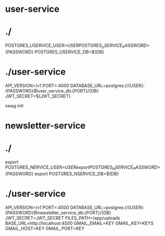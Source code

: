 

# user-service
# ./
POSTGRES_USERVICE_USER=${USER}
POSTGRES_USERVICE_PASSWORD=${PASSWORD}
POSTGRES_USERVICE_DB=${DB}
# ./user-service
API_VERSION=/v1
PORT=:4000
DATABASE_URL=postgres://{USER}:{PASSWORD}@user_service_db:{PORT}/{DB}
JWT_SECRET=${JWT_SECRET}

swag init
# newsletter-service
# ./
export POSTGRES_NERVICE_USER=${USER}
export POSTGRES_NSERVICE_PASSWORD=${PASSWORD}
export POSTGRES_NSERVICE_DB=${DB}
# ./user-service
API_VERSION=/v1
PORT=:4500
DATABASE_URL=postgres://{USER}:{PASSWORD}@newsletter_service_db:{PORT}/{DB}
JWT_SECRET=JWT_SECRET
FILES_PATH=/app/uploads
BASE_URL=http://localhost:4500
GMAIL_EMAIL=KEY
GMAIL_KEY=KEYS
GMAIL_HOST=KEY
GMAIL_PORT=KEY